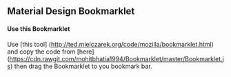 
## Material Design Bookmarklet 

#### Use this Bookmarklet

Use [this tool] (http://ted.mielczarek.org/code/mozilla/bookmarklet.html) and copy the code from [here] (https://cdn.rawgit.com/mohitbhatia1994/Bookmarklet/master/Bookmarklet.js) then drag the Bookmarklet to you bookmark bar. 
